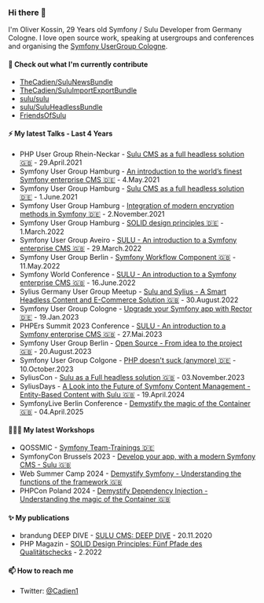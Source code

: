 ### Hi there 👋

I'm Oliver Kossin, 29 Years old Symfony / Sulu Developer from Germany Cologne. 
I love open source work, speaking at usergroups and conferences and organising the [Symfony UserGroup Cologne](https://www.meetup.com/de-DE/sfugcgn/).

#### 👷 Check out what I'm currently contribute
- [TheCadien/SuluNewsBundle](https://github.com/TheCadien/SuluNewsBundle)
- [TheCadien/SuluImportExportBundle](https://github.com/TheCadien/SuluImportExportBundle)
- [sulu/sulu](https://github.com/sulu/sulu)
- [sulu/SuluHeadlessBundle](https://github.com/sulu/SuluHeadlessBundle)
- [FriendsOfSulu](https://github.com/FriendsOfSulu)

#### ⚡ My latest Talks - Last 4 Years
- PHP User Group Rhein-Neckar - [Sulu CMS as a full headless solution 🇬🇧](https://www.meetup.com/de-DE/phpug-rhein-neckar/events/275304491/) - 29.April.2021
- Symfony User Group Hamburg - [An introduction to the world’s finest Symfony enterprise CMS 🇩🇪](https://www.meetup.com/de-DE/sfughh/events/xqdjjrycchbgb/) - 4.May.2021
- Symfony User Group Hamburg - [Sulu CMS as a full headless solution 🇩🇪](https://www.meetup.com/de-DE/sfughh/events/xqdjjryccjbcb/) - 1.June.2021
- Symfony User Group Hamburg - [Integration of modern encryption methods in Symfony 🇩🇪](https://www.meetup.com/de-DE/sfughh/events/xqdjjryccpbdb/) - 2.November.2021
- Symfony User Group Hamburg - [SOLID design principles 🇩🇪](https://www.meetup.com/de-DE/sfughh/events/hdvhqsydcfbcb/) - 1.March.2022
- Symfony User Group Aveiro - [SULU - An introduction to a Symfony enterprise CMS 🇬🇧](https://www.meetup.com/de-DE/sfugaveiro/events/284155643/) - 29.March.2022
- Symfony User Group Berlin - [Symfony Workflow Component 🇬🇧](https://www.meetup.com/de-DE/sfugberlin/events/285591723/) - 11.May.2022
- Symfony World Conference - [SULU - An introduction to a Symfony enterprise CMS 🇬🇧](https://live.symfony.com/2022-world-summer/) - 16.June.2022
- Sylius Germany User Group Meetup - [Sulu and Sylius - A Smart Headless Content and E-Commerce Solution 🇬🇧](http://meetup.com/sylius-germany/events/287691577/) - 30.August.2022
- Symfony User Group Cologne - [Upgrade your Symfony app with Rector 🇩🇪](https://www.meetup.com/de-DE/sfugcgn/events/290308810/) - 19.Jan.2023
- PHPErs Summit 2023 Conference - [SULU - An introduction to a Symfony enterprise CMS 🇬🇧](https://summit.phpers.pl/) - 27.Mai.2023 
- Symfony User Group Berlin - [Open Source - From idea to the project 🇬🇧](https://www.meetup.com/sfugberlin/events/295483905/) - 20.August.2023 
- Symfony User Group Colgone - [PHP doesn't suck (anymore) 🇩🇪](https://www.meetup.com/sfugberlin/events/295483905/) - 10.October.2023
- SyliusCon - [Sulu as a Full headless solution 🇬🇧](https://sylius.com/conference/) - 03.November.2023
- SyliusDays - [A Look into the Future of Symfony Content Management - Entity-Based Content with Sulu 🇬🇧](https://sylius.com/sylius-days/) - 19.April.2024
- SymfonyLive Berlin Conference - [Demystify the magic of the Container 🇬🇧]([https://sylius.com/sylius-days/](https://live.symfony.com/2025-berlin/schedule/demystify-the-magic-of-the-container)) - 04.April.2025

#### 👨🏻‍🏫 My latest Workshops 
- QOSSMIC - [Symfony Team-Trainings 🇩🇪](https://www.qossmic.com/services/symfony-trainings)
- SymfonyCon Brussels 2023 - [Develop your app, with a modern Symfony CMS - Sulu 🇬🇧](https://live.symfony.com/2023-brussels-con/workshop/develop-your-app-with-a-modern-symfony-cms-sulu)
- Web Summer Camp 2024 - [Demystify Symfony - Understanding the functions of the framework 🇬🇧](https://websummercamp.com/2024/workshop/demystify-symfony-understanding-the-functions-of-the-framework)
- PHPCon Poland 2024 - [Demystify Dependency Injection - Understanding the magic of the Container 🇬🇧](https://2024.phpcon.pl/en/)

#### ✨ My publications
- brandung DEEP DIVE - [SULU CMS: DEEP DIVE](https://www.agentur-brandung.de/agentur/news/detail/sulu-cms-deep-dive/) - 20.11.2020
- PHP Magazin - [SOLID Design Principles: Fünf Pfade des Qualitätschecks](https://entwickler.de/magazine-ebooks/php-magazin/php-magazin-php-magazin-22022) - 2.2022

#### 📫 How to reach me

- Twitter: [@Cadien1](https://twitter.com/Cadien1)
